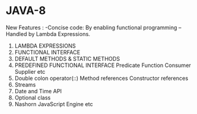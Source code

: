 # JAVA-8

New Features :
-Concise code: By enabling functional programming – Handled by Lambda Expressions.

1. LAMBDA EXPRESSIONS
2. FUNCTIONAL INTERFACE
3. DEFAULT METHODS & STATIC METHODS
4. PREDEFINED FUNCTIONAL INTERFACE
	Predicate
	Function
	Consumer
	Supplier
	etc
5. Double colon operator(::)
	Method references
	Constructor references
6. Streams
7. Date and Time API
8. Optional class
9. Nashorn JavaScript Engine
etc
